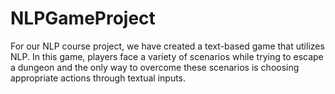 # NLPGameProject

For our NLP course project, we have created a text-based game that utilizes NLP. In this game, players face a variety of scenarios while trying to escape a dungeon and the only way to overcome these scenarios is choosing appropriate actions through textual inputs.
